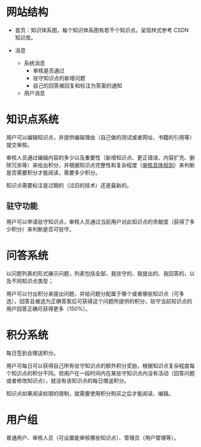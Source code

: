 # 网站结构

* 首页：知识体系图，每个知识体系图有若干个知识点。呈现样式参考 CSDN 知识库。

* 消息  
    * 系统消息  
        * 审核是否通过
        * 驻守知识点的新增问题
        * 自己的回答被回复和标注为答案的通知 
    * 用户消息  


# 知识点系统

用户可以编辑知识点，并提供编辑理由（自己做的测试或者网址、书籍的引用等）提交审核。 

审核人员通过编辑内容的多少以及重要性（新增知识点、更正错误、内容扩充、删除冗余等）来给出积分，并根据知识点完整性和复杂程度（[审核具体规则](https://github.com/csaarg/csaarg-wiki-planning/blob/master/audit-rules.md)）来判断是否需要积分才能阅读，需要多少积分。

知识点需要标注是过期的（过旧的技术）还是最新的。

## 驻守功能

用户可以申请驻守知识点，审核人员通过当前用户对此知识点的贡献度（获得了多少积分）来判断是否可驻守。

# 问答系统

以问题列表的形式展示问题，列表包括全部、我驻守的、我提出的、我回答的，以及不同知识点类型；

用户可以付出积分来提出问题，并给问题分配属于哪个或者哪些知识点（可多选），回答且被选为正确答案后可获得这个问题所提供的积分，驻守当前知识点的用户回答正确可获得更多（150%）。

# 积分系统

每日签到会赠送积分。

用户可每日可以获得自己所有驻守知识点的额外积分奖励，根据知识点复杂程度每个知识点的积分不同。但用户在一段时间内在某驻守知识点内没有活动（回答问题或者修改知识点），就没有该知识点的每日赠送积分。

知识点如果阅读权限的限制，就需要使用积分购买之后才能阅读、编辑。

# 用户组

普通用户、审核人员（可设置能审核哪些知识点）、管理员（用户管理等）。
